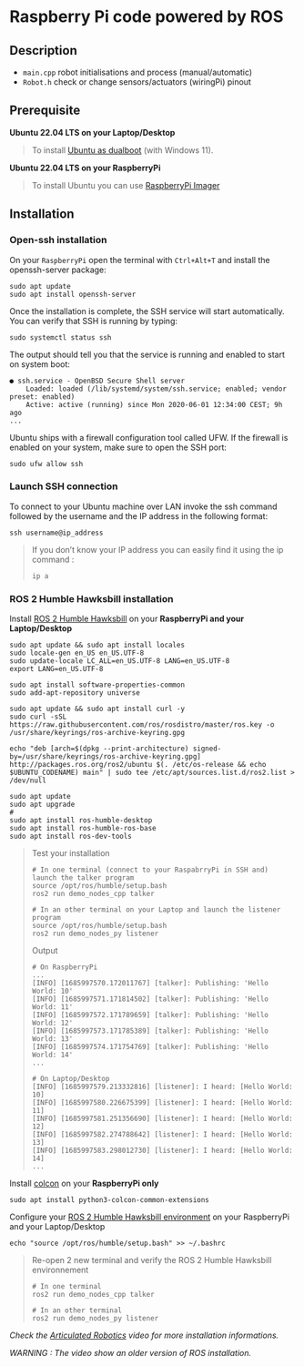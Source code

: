 # Raspberry Pi code powered by ROS
## Description
* `main.cpp` robot initialisations and process (manual/automatic)
* `Robot.h` check or change sensors/actuators (wiringPi) pinout

## Prerequisite
**Ubuntu 22.04 LTS on your Laptop/Desktop**
> To install [Ubuntu as dualboot](https://lecrabeinfo.net/installer-ubuntu-22-04-lts-en-dual-boot-avec-windows.html) (with Windows 11).

**Ubuntu 22.04 LTS on your RaspberryPi**
> To install Ubuntu you can use [RaspberryPi Imager](https://www.raspberrypi.com/software/)

## Installation
### Open-ssh installation
On your `RaspberryPi` open the terminal with `Ctrl+Alt+T` and install the openssh-server package:
```
sudo apt update
sudo apt install openssh-server
```

Once the installation is complete, the SSH service will start automatically. You can verify that SSH is running by typing:
```
sudo systemctl status ssh
```

The output should tell you that the service is running and enabled to start on system boot:
```
● ssh.service - OpenBSD Secure Shell server
    Loaded: loaded (/lib/systemd/system/ssh.service; enabled; vendor preset: enabled)
    Active: active (running) since Mon 2020-06-01 12:34:00 CEST; 9h ago
...
```

Ubuntu ships with a firewall configuration tool called UFW. If the firewall is enabled on your system, make sure to open the SSH port:
```
sudo ufw allow ssh
```
### Launch SSH connection
To connect to your Ubuntu machine over LAN invoke the ssh command followed by the username and the IP address in the following format:
```
ssh username@ip_address
```
> If you don’t know your IP address you can easily find it using the ip command :
> ```
> ip a
> ```

### ROS 2 Humble Hawksbill installation
Install [ROS 2 Humble Hawksbill](https://docs.ros.org/en/humble/Installation/Ubuntu-Install-Debians.html) on your **RaspberryPi and your Laptop/Desktop**
```
sudo apt update && sudo apt install locales
sudo locale-gen en_US en_US.UTF-8
sudo update-locale LC_ALL=en_US.UTF-8 LANG=en_US.UTF-8
export LANG=en_US.UTF-8

sudo apt install software-properties-common
sudo add-apt-repository universe

sudo apt update && sudo apt install curl -y
sudo curl -sSL https://raw.githubusercontent.com/ros/rosdistro/master/ros.key -o /usr/share/keyrings/ros-archive-keyring.gpg

echo "deb [arch=$(dpkg --print-architecture) signed-by=/usr/share/keyrings/ros-archive-keyring.gpg] http://packages.ros.org/ros2/ubuntu $(. /etc/os-release && echo $UBUNTU_CODENAME) main" | sudo tee /etc/apt/sources.list.d/ros2.list > /dev/null

sudo apt update
sudo apt upgrade
# 
sudo apt install ros-humble-desktop
sudo apt install ros-humble-ros-base
sudo apt install ros-dev-tools
```

> Test your installation
> ```
> # In one terminal (connect to your RaspabrryPi in SSH and) launch the talker program
> source /opt/ros/humble/setup.bash
> ros2 run demo_nodes_cpp talker
> 
> # In an other terminal on your Laptop and launch the listener program
> source /opt/ros/humble/setup.bash
> ros2 run demo_nodes_py listener
> ```
> Output
> ```
> # On RaspberryPi
> ...
> [INFO] [1685997570.172011767] [talker]: Publishing: 'Hello World: 10'
> [INFO] [1685997571.171814502] [talker]: Publishing: 'Hello World: 11'
> [INFO] [1685997572.171789659] [talker]: Publishing: 'Hello World: 12'
> [INFO] [1685997573.171785389] [talker]: Publishing: 'Hello World: 13'
> [INFO] [1685997574.171754769] [talker]: Publishing: 'Hello World: 14'
> ...
> 
> # On Laptop/Desktop
> [INFO] [1685997579.213332816] [listener]: I heard: [Hello World: 10]
> [INFO] [1685997580.226675399] [listener]: I heard: [Hello World: 11]
> [INFO] [1685997581.251356690] [listener]: I heard: [Hello World: 12]
> [INFO] [1685997582.274788642] [listener]: I heard: [Hello World: 13]
> [INFO] [1685997583.298012730] [listener]: I heard: [Hello World: 14]
> ...
> ```

Install [colcon](https://docs.ros.org/en/humble/Tutorials/Beginner-Client-Libraries/Colcon-Tutorial.html) on your **RaspberryPi only**
```
sudo apt install python3-colcon-common-extensions
```
Configure your [ROS 2 Humble Hawksbill environment](https://docs.ros.org/en/humble/Tutorials/Beginner-CLI-Tools/Configuring-ROS2-Environment.html) on your RaspberryPi and your Laptop/Desktop
```
echo "source /opt/ros/humble/setup.bash" >> ~/.bashrc
```
> Re-open 2 new terminal and verify the ROS 2 Humble Hawksbill environnement
> ```
> # In one terminal
> ros2 run demo_nodes_cpp talker
> 
> # In an other terminal 
> ros2 run demo_nodes_py listener
> ```

*Check the [Articulated Robotics](https://www.youtube.com/watch?v=uWzOk0nkTcI) video for more installation informations.*

*WARNING : The video show an older version of ROS installation.*
